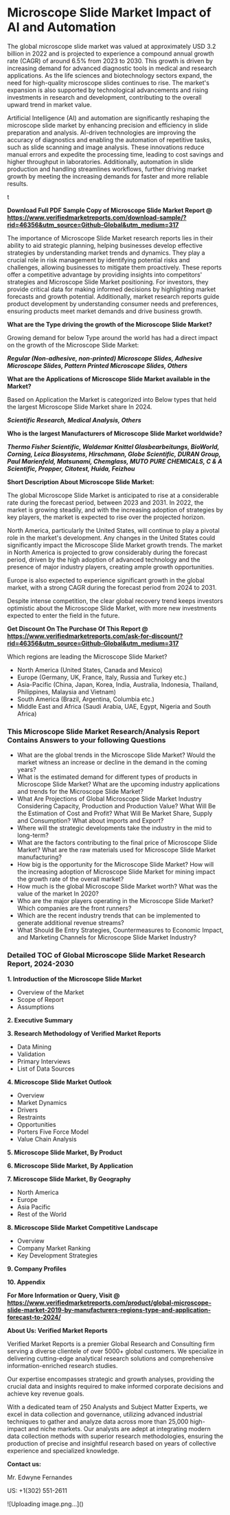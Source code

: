 <h1>Microscope Slide Market Impact of AI and Automation</h1><p>The global microscope slide market was valued at approximately USD 3.2 billion in 2022 and is projected to experience a compound annual growth rate (CAGR) of around 6.5% from 2023 to 2030. This growth is driven by increasing demand for advanced diagnostic tools in medical and research applications. As the life sciences and biotechnology sectors expand, the need for high-quality microscope slides continues to rise. The market's expansion is also supported by technological advancements and rising investments in research and development, contributing to the overall upward trend in market value.</p><p>Artificial Intelligence (AI) and automation are significantly reshaping the microscope slide market by enhancing precision and efficiency in slide preparation and analysis. AI-driven technologies are improving the accuracy of diagnostics and enabling the automation of repetitive tasks, such as slide scanning and image analysis. These innovations reduce manual errors and expedite the processing time, leading to cost savings and higher throughput in laboratories. Additionally, automation in slide production and handling streamlines workflows, further driving market growth by meeting the increasing demands for faster and more reliable results.</p>t</p><p id="" class=""><strong>Download Full PDF Sample Copy of Microscope Slide Market Report @ <a href="https://www.verifiedmarketreports.com/download-sample/?rid=46356&utm_source=Github-Global&utm_medium=317" target="_blank">https://www.verifiedmarketreports.com/download-sample/?rid=46356&utm_source=Github-Global&utm_medium=317</a></strong></p><p>The importance of&nbsp;Microscope Slide Market research reports lies in their ability to aid strategic planning, helping businesses develop effective strategies by understanding market trends and dynamics. They play a crucial role in risk management by identifying potential risks and challenges, allowing businesses to mitigate them proactively. These reports offer a competitive advantage by providing insights into competitors' strategies and Microscope Slide Market positioning. For investors, they provide critical data for making informed decisions by highlighting market forecasts and growth potential. Additionally, market research reports guide product development by understanding consumer needs and preferences, ensuring products meet market demands and drive business growth.</p><p><strong>What are the&nbsp;Type driving the growth of the Microscope Slide Market?</strong></p><p id="" class="">Growing demand for below Type around the world has had a direct impact on the growth of the Microscope Slide Market:</p><em><strong>Regular (Non-adhesive, non-printed) Microscope Slides, Adhesive Microscope Slides, Pattern Printed Microscope Slides, Others</strong></em></p><strong>What are the&nbsp;Applications&nbsp;of Microscope Slide Market available in the Market?</strong></p><p id="" class="">Based on Application the Market is categorized into Below types that held the largest Microscope Slide Market share In 2024.</p><em><strong>Scientific Research, Medical Analysis, Others</strong></em></p><strong>Who is the largest Manufacturers of Microscope Slide Market worldwide?</strong></p><p><em><strong>Thermo Fisher Scientific, Waldemar Knittel Glasbearbeitungs, BioWorld, Corning, Leica Biosystems, Hirschmann, Globe Scientific, DURAN Group, Paul Marienfeld, Matsunami, Chemglass, MUTO PURE CHEMICALS, C & A Scientific, Propper, Citotest, Huida, Feizhou</strong></em></p><p id="" class=""><strong>Short Description About Microscope Slide Market:</strong></p><p>The global Microscope Slide Market is anticipated to rise at a considerable rate during the forecast period, between 2023 and 2031. In 2022, the market is growing steadily, and with the increasing adoption of strategies by key players, the market is expected to rise over the projected horizon.</p><p>North America, particularly the United States, will continue to play a pivotal role in the market's development. Any changes in the United States could significantly impact the Microscope Slide Market growth trends. The market in North America is projected to grow considerably during the forecast period, driven by the high adoption of advanced technology and the presence of major industry players, creating ample growth opportunities.</p><p>Europe is also expected to experience significant growth in the global market, with a strong CAGR during the forecast period from 2024 to 2031.</p><p>Despite intense competition, the clear global recovery trend keeps investors optimistic about the Microscope Slide Market, with more new investments expected to enter the field in the future.</p><p id="" class=""><strong>Get Discount On The Purchase Of This Report @ <a href="https://www.verifiedmarketreports.com/ask-for-discount/?rid=46356&utm_source=Github-Global&utm_medium=317" target="_blank">https://www.verifiedmarketreports.com/ask-for-discount/?rid=46356&utm_source=Github-Global&utm_medium=317</a></strong></p>Which regions are leading the Microscope Slide Market?</p><ul><li>North America (United States, Canada and Mexico)</li><li>Europe (Germany, UK, France, Italy, Russia and Turkey etc.)</li><li>Asia-Pacific (China, Japan, Korea, India, Australia, Indonesia, Thailand, Philippines, Malaysia and Vietnam)</li><li>South America (Brazil, Argentina, Columbia etc.)</li><li>Middle East and Africa (Saudi Arabia, UAE, Egypt, Nigeria and South Africa)</li></ul><h3 id="" class="">This Microscope Slide Market Research/Analysis Report Contains Answers to your following Questions</h3><ul><li>What are the global trends in the Microscope Slide Market? Would the market witness an increase or decline in the demand in the coming years?</li><li>What is the estimated demand for different types of products in Microscope Slide Market? What are the upcoming industry applications and trends for the Microscope Slide Market?</li><li>What Are Projections of Global Microscope Slide Market Industry Considering Capacity, Production and Production Value? What Will Be the Estimation of Cost and Profit? What Will Be Market Share, Supply and Consumption? What about imports and Export?</li><li>Where will the strategic developments take the industry in the mid to long-term?</li><li>What are the factors contributing to the final price of Microscope Slide Market? What are the raw materials used for Microscope Slide Market manufacturing?</li><li>How big is the opportunity for the Microscope Slide Market? How will the increasing adoption of Microscope Slide Market for mining impact the growth rate of the overall market?</li><li>How much is the global Microscope Slide Market worth? What was the value of the market In 2020?</li><li>Who are the major players operating in the Microscope Slide Market? Which companies are the front runners?</li><li>Which are the recent industry trends that can be implemented to generate additional revenue streams?</li><li>What Should Be Entry Strategies, Countermeasures to Economic Impact, and Marketing Channels for Microscope Slide Market Industry?</li></ul><h3 id="" class="">Detailed TOC of Global Microscope Slide Market Research Report, 2024-2030</h3><p id="" class=""><strong>1. Introduction of the Microscope Slide Market</strong></p><ul><li>Overview of the Market</li><li>Scope of Report</li><li>Assumptions</li></ul><p id="" class=""><strong>2. Executive Summary</strong></p><p id="" class=""><strong>3. Research Methodology of Verified Market Reports</strong></p><ul><li>Data Mining</li><li>Validation</li><li>Primary Interviews</li><li>List of Data Sources</li></ul><p id="" class=""><strong>4. Microscope Slide Market Outlook</strong></p><ul><li>Overview</li><li>Market Dynamics</li><li>Drivers</li><li>Restraints</li><li>Opportunities</li><li>Porters Five Force Model</li><li>Value Chain Analysis</li></ul><p id="" class=""><strong>5. Microscope Slide Market, By Product</strong></p><p id="" class=""><strong>6. Microscope Slide Market, By Application</strong></p><p id="" class=""><strong>7. Microscope Slide Market, By Geography</strong></p><ul><li>North America</li><li>Europe</li><li>Asia Pacific</li><li>Rest of the World</li></ul><p id="" class=""><strong>8. Microscope Slide Market Competitive Landscape</strong></p><ul><li>Overview</li><li>Company Market Ranking</li><li>Key Development Strategies</li></ul><p id="" class=""><strong>9. Company Profiles</strong></p><p id="" class=""><strong>10. Appendix</strong></p><p id="" class=""><strong>For More Information or Query, Visit @ <a href="https://www.verifiedmarketreports.com/product/global-microscope-slide-market-2019-by-manufacturers-regions-type-and-application-forecast-to-2024/" target="_blank">https://www.verifiedmarketreports.com/product/global-microscope-slide-market-2019-by-manufacturers-regions-type-and-application-forecast-to-2024/</a></strong></p><p id="" class=""><strong>About Us: Verified Market Reports</strong></p><p id="" class="">Verified Market Reports is a premier Global Research and Consulting firm serving a diverse clientele of over 5000+ global customers. We specialize in delivering cutting-edge analytical research solutions and comprehensive information-enriched research studies.</p><p id="" class="">Our expertise encompasses strategic and growth analyses, providing the crucial data and insights required to make informed corporate decisions and achieve key revenue goals.</p><p id="" class="">With a dedicated team of 250 Analysts and Subject Matter Experts, we excel in data collection and governance, utilizing advanced industrial techniques to gather and analyze data across more than 25,000 high-impact and niche markets. Our analysts are adept at integrating modern data collection methods with superior research methodologies, ensuring the production of precise and insightful research based on years of collective experience and specialized knowledge.</p><p id="" class=""><strong>Contact us:</strong></p><p id="" class="">Mr. Edwyne Fernandes</p><p id="" class="">US: +1(302) 551-2611</p>
![Uploading image.png…]()
